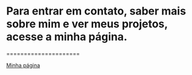 # Para entrar em contato, saber mais sobre mim e ver meus projetos, acesse a minha página.
=====================

[Minha página](https://www.devnicius.github.io/)

